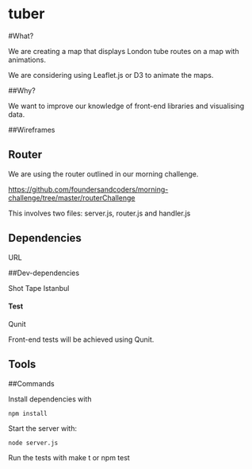 # tuber

#What?

We are creating a map that displays London tube routes on a map with animations.

We are considering using Leaflet.js or D3 to animate the maps.

##Why?

We want to improve our knowledge of front-end libraries and visualising data.

##Wireframes



## Router

We are using the router outlined in our morning challenge.

https://github.com/foundersandcoders/morning-challenge/tree/master/routerChallenge

This involves two files: server.js, router.js and handler.js

## Dependencies

URL

##Dev-dependencies

Shot
Tape
Istanbul

#### Test

Qunit

Front-end tests will be achieved using Qunit.

## Tools


##Commands

Install dependencies with
```
npm install
```
Start the server with:
```
node server.js
```

Run the tests with make t or npm test
